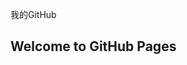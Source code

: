 我的GitHub
## Welcome to GitHub Pages
<!DOCTYPE html>
<html>

<head>
	<title>Home</title>
	<!--/tags -->
	<meta name="viewport" content="width=device-width, initial-scale=1">
	<meta http-equiv="Content-Type" content="text/html; charset=utf-8" />
	<meta name="keywords" content=""/>
	<script type="application/x-javascript">
		addEventListener("load", function () {
			setTimeout(hideURLbar, 0);
		}, false);

		function hideURLbar() {
			window.scrollTo(0, 1);
		}
	</script>
	<!--//tags -->
	
	<!-- FlexSlider css -->
		<link rel="stylesheet" href="css/flexslider.css" type="text/css" media="screen" />
	<!-- //FlexSlider css -->

	<link href="css/bootstrap.css" rel="stylesheet" type="text/css" media="all" />
	<link href="css/style.css" rel="stylesheet" type="text/css" media="all" />
	
	<!-- for bootstrap carousel slider -->
	<link rel="stylesheet" href="css/owl.carousel.css" type="text/css" media="all">
	<link rel="stylesheet" href="css/owl.theme.css" type="text/css" media="all">
	<!-- //for bootstrap carousel slider -->
	
	<!-- fontawesome icons  -->
	<link href="css/font-awesome.css" rel="stylesheet">
	<link rel="shortcut icon" href="favicon.ico">

	<!-- google fonts -->
	<link href="http://fonts.googleapis.com/css?family=Nunito+Sans:200,200i,300,300i,400,400i,600,600i,700,700i,800,800i,900,900i&amp;subset=latin-ext,vietnamese" rel="stylesheet">
	<link href="http://fonts.googleapis.com/css?family=Source+Sans+Pro:200,200i,300,300i,400,400i,600,600i,700,700i,900,900i&amp;subset=cyrillic,cyrillic-ext,greek,greek-ext,latin-ext,vietnamese" rel="stylesheet">
	<!-- //google fonts -->
		
</head>

<body>
	
<!-- header -->
<div class="header">
	<div class="agileits_top_menu">
		<div class="container">
			<div class="w3l_header_left">
				<ul>
					<li><i class="fa fa-phone" aria-hidden="true"></i> 18955237508</li>
					<li><i class="fa fa-envelope-o" aria-hidden="true"></i> <a href="mailto:info@example.com">info@example.com</a></li>
					<li><i class="fa fa-map-marker" aria-hidden="true"></i> 蚌埠市体育路94号</li>
				</ul>
			</div>
			<div class="w3l_header_right">
				<div class="w3ls-social-icons text-left">
					<a class="facebook" href="#"><i class="fa fa-qq"></i></a>
					<a class="twitter" href="#"><i class="fa fa-weibo"></i></a>
					<a class="pinterest" href="#"><i class="fa fa-weixin"></i></a>
					<a class="login" href="#" data-toggle="modal" data-target="#myModal1">登陆</a>
				</div>
			</div>
			<div class="clearfix"> </div>
		</div>
	</div>
	<div class="content white agile-info">
		<nav class="navbar navbar-default" role="navigation">
			<div class="container">
				<div class="navbar-header">
					<button type="button" class="navbar-toggle" data-toggle="collapse" data-target="#bs-example-navbar-collapse-1">
				<span class="sr-only">Toggle navigation</span>
				<span class="icon-bar"></span>
				<span class="icon-bar"></span>
				<span class="icon-bar"></span>
			</button>
					<a class="navbar-brand" href="index.html">
						<h1>蚌埠光大会计</h1>
					</a>
				</div>
				<!--/.navbar-header-->
				<div class="collapse navbar-collapse" id="bs-example-navbar-collapse-1">
					<nav>
						<ul class="nav navbar-nav">
							<li class="active"><a href="index.html">首页</a></li>
							<li><a href="#">公司简介</a></li>
							<li><a href="#">代理记账</a></li>
							<li><a href="#">工商注册</a></li>
							<li><a href="#">税务服务</a></li>
							<li><a href="#">资产评估</a></li>
						</ul>
					</nav>
				</div>
				<!--/.navbar-collapse-->
				<!--/.navbar-->
			</div>
		</nav>
	</div>
</div>
<!-- //header -->

<!-- banner -->
<div id="myCarousel" class="carousel slide" data-ride="carousel">
	<!-- Indicators -->
	<ol class="carousel-indicators">
		<li data-target="#myCarousel" data-slide-to="0" class="active"></li>
		<li data-target="#myCarousel" data-slide-to="1" class=""></li>
		<li data-target="#myCarousel" data-slide-to="2" class=""></li>
		<li data-target="#myCarousel" data-slide-to="3" class=""></li>
	</ol>
	<div class="carousel-inner" role="listbox">
		<div class="item active">
			<div class="container">
				<div class="carousel-caption">
					<div class="col-md-6 banner_left">
						<h4><span>我们的宗旨</span></h4>
						<h3>诚信服务<span>互利共赢</span>打造中国第一会计公司 </h3>
					</div>
					<div class="clearfix"></div>
				</div>
			</div>
		</div>
		<div class="item item2">
			<div class="container">
				<div class="carousel-caption text-center">
					<h3><span>知识产权</span></h3>
					<p>提供发明、实用新型等专利申请，专利变更，软件著作权等知识产权代办服务，保护企业核心专利。</p>
					<div class="agileits-button top_ban_agile">
						<a class="btn btn-primary btn-lg" href="#" data-toggle="modal" data-target="#myModal">更多 »</a>
					</div>
				</div>
			</div>
		</div>
		<div class="item item3">
			<div class="container">
				<div class="carousel-caption">
					<h3>日常财税咨询 </h3>
					<p>提供日常财务咨询、代理、管理、风险分析等服务，做企业的贴身顾问，及早发现问题，防患于未然。</p>
					<div class="agileits-button top_ban_agile">
						<a class="btn btn-primary btn-lg" href="#" data-toggle="modal" data-target="#myModal">更多 »</a>
					</div>
				</div>
			</div>
		</div>
		<div class="item item4">
			<div class="container">
				<div class="carousel-caption text-right">
					<h3>税收筹划</h3>
					<p>提供企业股权、税务、税收、纳税、营改税收等筹划服务。为企业降低成本，规划财务制度。 </p>
					<div class="agileits-button top_ban_agile">
						<a class="btn btn-primary btn-lg" href="#" data-toggle="modal" data-target="#myModal">更多 »</a>
					</div>
				</div>
			</div>
		</div>
	</div>
	<a class="left carousel-control" href="#myCarousel" role="button" data-slide="prev">
		<span class="fa fa-chevron-left" aria-hidden="true"></span>
		<span class="sr-only">Previous</span>
	</a>
	<a class="right carousel-control" href="#myCarousel" role="button" data-slide="next">
		<span class="fa fa-chevron-right" aria-hidden="true"></span>
		<span class="sr-only">Next</span>
	</a>
	<!-- The Modal -->
</div>
<!-- //banner -->

<!-- banner bottom -->
<div class="welcome">
	<div class="container">
		<div class="col-md-6 welcome_left">
			<div class="layer1">
				<div class="welcome_left_info">
					<h3>公司简介</h3>
					<p>蚌埠光大会计公司是经蚌埠市工商行政管理局及蚌埠市财政局审批具有法定资格和代账许可证的专业会计公司，代办燕姿、增资、工商注册及年检；蚌埠光大会计公司代理记账、清理乱账、税收筹划、内部审计；税务代理、纳税申报、资产评估、企业清算；财务咨询、财务制度设计；代办会计相关证件及会计调转手续；会计培训业务及企业资金对接等服务……</p>
					<div class="read">
						<a href="#">更多 »</a>
					</div>
				</div>
			</div>
		</div>
		<div class="col-md-6 welcome_right">
			<div class="inner_grid1">
				<div class="col-md-2 icon color1">
					<span class="fa fa-file-o" aria-hidden="true"></span>
				</div>
				<div class="col-md-10 grid_info">
					<h3>代理记账</h3>
					<p>费用节省，享用专业团队的服务。 运用计算机技术，高效，低差错率。政府审批，专业正规，保障经济责任，免除企业后顾之忧。  避免专职会计技能单一，影响会计质量。更需不时亲自到工商、税务部门办理业务。而代理记账，会比较省心。</p>
				</div>
				<div class="clearfix"></div>
			</div>
			<div class="inner_grid1">
				<div class="col-md-2 icon color2">
					<span class="fa fa-diamond" aria-hidden="true"></span>
				</div>
				<div class="col-md-10 grid_info">
					<h3>工商注册</h3>
					<p>方便快捷，减少您的注册时间，所需材料简单，为您提供更优质的服务。</p>
				</div>
				<div class="clearfix"></div>
			</div>
			<div class="inner_grid1">
				<div class="col-md-2 icon color3">
					<span class="fa fa-line-chart" aria-hidden="true"></span>
				</div>
				<div class="col-md-10 grid_info">
					<h3>资产评估</h3>
					<p>提供多种评估价格标准，收费低廉，评估更加公正准确。</p>
				</div>
				<div class="clearfix"></div>
			</div>
		</div>
		<div class="clearfix"></div>
	</div>
</div>
<!-- //banner bottom -->




<!-- footer -->
<div class="footer_top_agileits">
	<div class="container-fluid">
		<div class="col-md-3 footer_grid">
			<h3>公司服务</h3>
			<p>代理记账  <br/> 工商注册  <br/>税务服务 <br/> 审计验资 <br/> 资产评估 <br/> 会计培训 </p>
			
		</div>
		<div class="col-md-3 footer_grid">
			<h3>最新动态</h3>
			<ul class="footer_grid_list">
				<li><i class="fa fa-chevron-right" aria-hidden="true"></i>
					<a href="#" data-toggle="modal" data-target="#myModal">中华人民共和国企业所得税法</a>
				</li>
				<li><i class="fa fa-chevron-right" aria-hidden="true"></i>
					<a href="#" data-toggle="modal" data-target="#myModal">中华人民共和国个人所得税法 </a>
				</li>
				<li><i class="fa fa-chevron-right" aria-hidden="true"></i>
					<a href="#" data-toggle="modal" data-target="#myModal">注册公司所需所有资料  </a>
				</li>
				<li><i class="fa fa-chevron-right" aria-hidden="true"></i>
					<a href="#" data-toggle="modal" data-target="#myModal">设立有限公司的流程</a>
				</li>
				<li><i class="fa fa-chevron-right" aria-hidden="true"></i>
					<a href="#" data-toggle="modal" data-target="#myModal">营业执照办理流程 </a>
				</li>
			</ul>
		</div>
		<div class="col-md-3 footer_grid">
			<h3>联系方式</h3>
			<ul class="address">
				<li><i class="fa fa-map-marker" aria-hidden="true"></i>蚌埠市体育路94号</li>
				<li><i class="fa fa-envelope" aria-hidden="true"></i><a href="mailto:info@example.com">info@example.com</a></li>
				<li><i class="fa fa-phone" aria-hidden="true"></i>+18955237508</li>
				<li><i class="fa fa-globe" aria-hidden="true"></i><a href="#">www.bbgdkj.com</a></li>
			</ul>
		</div>
		<div class="col-md-3 footer-grid_agileits_w3 footer_grid">
				<h3>荣誉资质</h3>
			<div class="footer-list">
				<div class="flickr-grid">
					<a href="#"><img src="images/daizhang.jpg" alt=" " ></a>
				</div>
				<div class="flickr-grid">
					<a href="#"><img src="images/daizhang.jpg" alt=" "></a>
				</div>
				<div class="flickr-grid">
					<a href="#"><img src="images/daizhang.jpg" alt=" " ></a>
				</div>
				<div class="flickr-grid">
					<a href="#"><img src="images/daizhang.jpg" alt=" "></a>
				</div>
				<div class="flickr-grid">
					<a href="#"><img src="images/daizhang.jpg" alt=" "></a>
				</div>
				<div class="flickr-grid">
					<a href="#"><img src="images/daizhang.jpg" alt=" "></a>
				</div>
				<div class="flickr-grid">
					<a href="#"><img src="images/daizhang.jpg" alt=" "></a>
				</div>
				<div class="flickr-grid">
					<a href="#"><img src="images/daizhang.jpg" alt=" "></a>
				</div>
				<div class="flickr-grid">
					<a href="#"><img src="images/daizhang.jpg" alt=" "></a>
				</div>
				<div class="clearfix"></div>
			</div>
		</div>
		<div class="clearfix"> </div>
	</div>
</div>
<div class="footer_w3ls">
	<div class="container">
		<div class="footer_bottom1">
			<p>蚌埠光大会计有限公司 版权所有 Copyright © 2018 All Right Reserve 免责申明 皖ICP备15022593号手机号码：18955237508 联系人：杨会计</p>
		</div>
	</div>
</div>
<!-- //footer -->

<!-- signin Model -->
<!-- Modal1 -->
<div class="modal fade" id="myModal1" tabindex="-1" role="dialog">
	<div class="modal-dialog">
		<!-- Modal content-->
		<div class="modal-content">
			<div class="modal-header">
				<button type="button" class="close" data-dismiss="modal">&times;</button>
			</div>
			<div class="modal-body modal-body-sub_agile">
				<div class="main-mailposi">
					<span class="fa fa-envelope-o" aria-hidden="true"></span>
				</div>
				<div class="modal_body_left modal_body_left1">
					<h3 class="agileinfo_sign">欢迎登陆</h3>
					<form action="#" method="post">
						<div class="styled-input agile-styled-input-top">
							<input type="text" placeholder="用户名" name="Name" required="">
						</div>
						<div class="styled-input">
							<input type="password" placeholder="密码" name="password" required="">
						</div>
						<input type="submit" value="登陆">
					</form>
					<div class="clearfix"></div>
				</div>
				<div class="clearfix"></div>
			</div>
		</div>
		<!-- //Modal content-->
	</div>
</div>
<!-- //Modal1 -->
<!-- //signin Model -->
	
<!-- bootstrap-modal-pop-up -->
<div class="modal video-modal fade" id="myModal" tabindex="-1" role="dialog" aria-labelledby="myModal">
	<div class="modal-dialog" role="document">
		<div class="modal-content">
			<div class="modal-header">
				Corporation
				<button type="button" class="close" data-dismiss="modal" aria-label="Close"><span aria-hidden="true">&times;</span></button>						
			</div>
			<div class="modal-body">
				<img src="images/banner1.jpg" alt=" " class="img-responsive" />
				<p>Ut enim ad minima veniam, quis nostrum 
					exercitationem ullam corporis suscipit laboriosam, 
					nisi ut aliquid ex ea commodi consequatur? Quis autem 
					vel eum iure reprehenderit qui in ea voluptate velit 
					esse quam nihil molestiae consequatur, vel illum qui 
					dolorem eum fugiat quo voluptas nulla pariatur.
					<i>" Quis autem vel eum iure reprehenderit qui in ea voluptate velit 
						esse quam nihil molestiae consequatur.</i></p>
			</div>
		</div>
	</div>
</div>
<!-- //bootstrap-modal-pop-up --> 
	
	<!-- js -->
	<script type="text/javascript" src="js/jquery-2.1.4.min.js"></script>

	<script type="text/javascript" src="js/bootstrap-3.1.1.min.js"></script>
	
	<!-- stats -->
	<script src="js/jquery.waypoints.min.js"></script>
	<script src="js/jquery.countup.js"></script>
	<script>
		$('.counter').countUp();
	</script>
	<!-- //stats -->

	<!-- owl carousel -->
	<script src="js/owl.carousel.js"></script>
	<script>
		$(document).ready(function () {
			$("#owl-demo").owlCarousel({

				autoPlay: 3000, //Set AutoPlay to 3 seconds
				autoPlay: true,
				items: 3,
				itemsDesktop: [991, 2],
				itemsDesktopSmall: [414, 4]

			});
		}); 
	</script>
	<!-- //owl carousel -->
	
	<!-- Responsive slider  -->
	<script src="js/responsiveslides.min.js"></script>
	<script>
		$(function () {
			$("#slider4").responsiveSlides({
				auto: true,
				pager: true,
				nav: true,
				speed: 1000,
				namespace: "callbacks",
				before: function () {
					$('.events').append("<li>before event fired.</li>");
				},
				after: function () {
					$('.events').append("<li>after event fired.</li>");
				}
			});
		});
	</script>
	<!-- //Responsive slider  -->

	<!-- Flex slider-script -->
	<script defer src="js/jquery.flexslider.js"></script>
		<script type="text/javascript">
		
		$(window).load(function(){
		  $('.flexslider').flexslider({
			animation: "slide",
			start: function(slider){
			  $('body').removeClass('loading');
			}
		  });
		});
	  </script>
	<!-- //Flex slider-script -->
	
	<!-- start-smooth-scrolling -->
	<script src="js/move-top.js"></script>
	<script src="js/easing.js"></script>
	<script>
		jQuery(document).ready(function ($) {
			$(".scroll").click(function (event) {
				event.preventDefault();

				$('html,body').animate({
					scrollTop: $(this.hash).offset().top
				}, 1000);
			});
		});
	</script>
	<!-- //end-smooth-scrolling -->
	
	<!-- smooth-scrolling-of-move-up -->
	<script>
		$(document).ready(function () {
			/*
			var defaults = {
				containerID: 'toTop', // fading element id
				containerHoverID: 'toTopHover', // fading element hover id
				scrollSpeed: 1200,
				easingType: 'linear' 
			};
			*/

			$().UItoTop({
				easingType: 'easeOutQuart'
			});

		});
	</script>
	<!-- //smooth-scrolling-of-move-up -->
	
	<!-- smooth scrolling js -->
	<script src="js/SmoothScroll.min.js"></script>
	<!-- //smooth scrolling js -->

</body>
</html>

